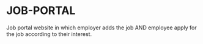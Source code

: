 # JOB-PORTAL
Job portal website in which employer adds the job AND employee apply for the job according to their interest.
